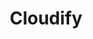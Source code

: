 ---
codehost: https://github.com/https://github.com/cloudify-cosmo
facebook: https://facebook.com/Cloudify.co
googleplus: https://plus.google.com/+GetcloudifyOrg
instagram: https://instagram.com/lifeatcloudify
linkedin: https://linkedin.com/company-beta/17918192
logohandle: cloudifyco
sort: cloudify
title: Cloudify
twitter: https://x.com/cloudifysource
website: https://cloudify.co/
youtube: http://youtube.com/user/cloudifysource
---